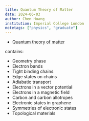 ```yaml
---
title: Quantum Theory of Matter
date: 2024-06-03
author: Chen Huang
institution: Imperial College London
notetags: ["physics", "graduate"]
---
```


- [Quantum theory of matter](quantum-theory-of-matter/pdf/quantum-theory-of-matter.pdf)

contains:

- Geometry phase
- Electron bands
- Tight binding chains
- Edge states on chains
- Adiabatic transport
- Electrons in a vector potential
- Electrons in a magnetic field
- Carbon and carbon allotropes
- Electronic states in graphene
- Symmetries of electronic states
- Topological materials
